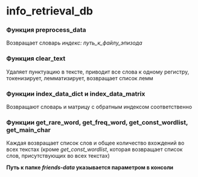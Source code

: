 # info_retrieval_db

### Функция preprocess_data
Возвращает словарь _индекс: путь_к_файлу_эпизода_

### Функция clear_text 
Удаляет пунктуацию в тексте, приводит все слова к одному регистру, токенизирует, лемматизирует, возвращает список лемм

### Функции index_data_dict и index_data_matrix
Возвращают словарь и матрицу с обратным индексом соответственно

### Функции get_rare_word, get_freq_word, get_const_wordlist, get_main_char
Каждая возвращает список слов и общее количество вхождений во всех текстах (кроме _get_const_wordlist_, которая возвращает список слов, присутствующих во всех текстах)

**Путь к папке _friends-data_ указывается параметром в консоли**
